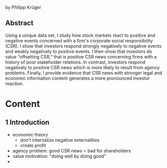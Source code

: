 by Philipp Krüger

## Abstract
Using a unique data set, I study how stock markets react to positive and negative events concerned with a firm's corporate social responsibility (CSR). I show that investors respond strongly negatively to negative events and weakly negatively to positive events. I then show that investors do value “offsetting CSR,” that is positive CSR news concerning firms with a history of poor stakeholder relations. In contrast, investors respond negatively to positive CSR news which is more likely to result from agency problems. Finally, I provide evidence that CSR news with stronger legal and economic information content generates a more pronounced investor reaction.

# Content 
## 1 Introduction
- economic theory
	- don't internalize negative externalities
	- create profit
- agency problem: good CSR news = bad for shareholders
- value motivation: "doing well by doing good"
- 